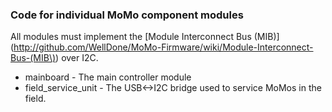 ### Code for individual MoMo component modules

All modules must implement the [Module Interconnect Bus (MIB)](http://github.com/WellDone/MoMo-Firmware/wiki/Module-Interconnect-Bus-(MIB\)) over I2C.

* mainboard - The main controller module
* field_service_unit - The USB<->I2C bridge used to service MoMos in the field.
